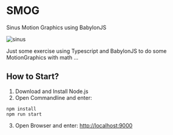 # SMOG

Sinus Motion Graphics using BabylonJS

![sinus](https://user-images.githubusercontent.com/30434360/104827127-e52a7d00-585a-11eb-8e12-1b6007c2c6a2.jpg)

Just some exercise using Typescript and BabylonJS to do some MotionGraphics with math ...

## How to Start?

1. Download and Install Node.js
2. Open Commandline and enter:

```
npm install
npm run start
```

3. Open Browser and enter: [http://localhost:9000](http://localhost:9000)
